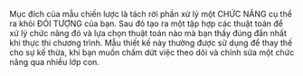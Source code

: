 Mục đích của mẫu chiến lược là tách rời phần xử lý một CHỨC NĂNG cụ thể ra khỏi ĐÓI TƯỢNG của bạn.
Sau đó tạo ra một tập hợp các thuật toán để xử lý chức năng đó và lựa chọn thuật toán nào
mà bạn thấy đúng đắn nhất khi thực thi chương trình. Mẫu thiết kế này thường được sử
dụng để thay thế cho sự kế thừa, khi bạn muốn chấm dứt việc theo dõi và chỉnh sửa một
chức năng qua nhiều lớp con.
